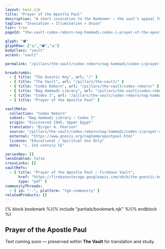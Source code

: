 ```yaml
---
layout: base.njk
title: "Prayer of the Apostle Paul"
description: "A short invocation to the Redeemer — the soul’s appeal for illumination and union with the Divine Mind."
tagline: "Invocation ✦ Illumination ✦ Union"
tier: free
pageId: "the-vault-codex-reborn-nag-hammadi-codex-i-prayer-of-the-apostle-paul-text"

glyph: "🕊"
glyphRow: ["🜂","🕊","🜂"]
bodyClass: "vault"
accent: "vault"

permalink: "/pillars/the-vault/codex-reborn/nag-hammadi/codex-i/prayer-of-the-apostle-paul/text/index.html"

breadcrumbs:
  - { title: "The Gnostic Key", url: "/" }
  - { title: "The Vault", url: "/pillars/the-vault/" }
  - { title: "Codex Reborn", url: "/pillars/the-vault/codex-reborn/" }
  - { title: "Nag Hammadi Library", url: "/pillars/the-vault/codex-reborn/nag-hammadi/" }
  - { title: "Codex I", url: "/pillars/the-vault/codex-reborn/nag-hammadi/codex-i/" }
  - { title: "Prayer of the Apostle Paul" }

vaultMeta:
  collection: "Codex Reborn"
  subset: "Nag Hammadi Library – Codex I"
  origin: "Discovered 1945, Upper Egypt"
  translator: "Birger A. Pearson"
  source: "/pillars/the-vault/codex-reborn/nag-hammadi/codex-i/prayer-of-the-apostle-paul/"
  external: "https://www.gnosis.org/naghamm/apostpaul.html"
  license: "Educational / Spiritual Use Only"
  date: "c. 2nd century CE"

seriesNav: []
lensEnabled: false
crossLinks: []
vaultRefs:
  - { title: "Prayer of the Apostle Paul — Firebase Vault",
      href: "https://firebasestorage.googleapis.com/v0/b/the-gnostic-key.appspot.com/o/vault%2Fnag-hammadi%2Fprayer-of-the-apostle-paul.pdf?alt=media",
      type: "pdf" }
communityThreads:
  - { id: "--", platform: "tgk-community" }
relatedProducts: []
---
```


<main class="main-content">
  <section class="content-container">
    {% block bookmark %}{% include "partials/bookmark.njk" %}{% endblock %}
    <h2>Prayer of the Apostle Paul</h2>
    <p>Text coming soon — preserved within <strong>The Vault</strong> for translation and study.</p>
  </section>
</main>
